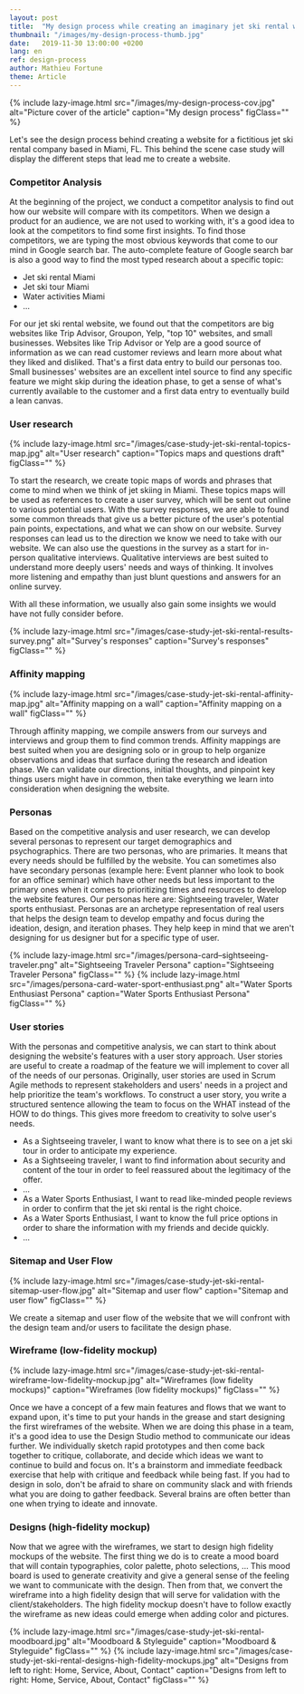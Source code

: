 ```yaml
---
layout: post
title:  "My design process while creating an imaginary jet ski rental website"
thumbnail: "/images/my-design-process-thumb.jpg"
date:   2019-11-30 13:00:00 +0200
lang: en
ref: design-process
author: Mathieu Fortune
theme: Article
---
```


{% include lazy-image.html src="/images/my-design-process-cov.jpg" alt="Picture cover of the article" caption="My design process" figClass="" %}

Let's see the design process behind creating a website for a fictitious jet ski rental company based in Miami, FL. This behind the scene case study will display the different steps that lead me to create a website.

### Competitor Analysis

At the beginning of the project, we conduct a competitor analysis to find out how our website will compare with its competitors. When we design a product for an audience, we are not used to working with, it's a good idea to look at the competitors to find some first insights.
To find those competitors, we are typing the most obvious keywords that come to our mind in Google search bar. The auto-complete feature of Google search bar is also a good way to find the most typed research about a specific topic:

- Jet ski rental Miami
- Jet ski tour Miami
- Water activities Miami
- …

For our jet ski rental website, we found out that the competitors are big websites like Trip Advisor, Groupon, Yelp, "top 10" websites, and small businesses.
Websites like Trip Advisor or Yelp are a good source of information as we can read customer reviews and learn more about what they liked and disliked. That's a first data entry to build our personas too.
Small businesses' websites are an excellent intel source to find any specific feature we might skip during the ideation phase, to get a sense of what's currently available to the customer and a first data entry to eventually build a lean canvas.

### User research

{% include lazy-image.html src="/images/case-study-jet-ski-rental-topics-map.jpg" alt="User research" caption="Topics maps and questions draft" figClass="" %}

To start the research, we create topic maps of words and phrases that come to mind when we think of jet skiing in Miami. These topics maps will be used as references to create a user survey, which will be sent out online to various potential users.
With the survey responses, we are able to found some common threads that give us a better picture of the user's potential pain points, expectations, and what we can show on our website.
Survey responses can lead us to the direction we know we need to take with our website.
We can also use the questions in the survey as a start for in-person qualitative interviews. 
Qualitative interviews are best suited to understand more deeply users' needs and ways of thinking. It involves more listening and empathy than just blunt questions and answers for an online survey.

With all these information, we usually also gain some insights we would have not fully consider before.

{% include lazy-image.html src="/images/case-study-jet-ski-rental-results-survey.png" alt="Survey's responses" caption="Survey's responses" figClass="" %}

### Affinity mapping

{% include lazy-image.html src="/images/case-study-jet-ski-rental-affinity-map.jpg" alt="Affinity mapping on a wall" caption="Affinity mapping on a wall" figClass="" %}

Through affinity mapping, we compile answers from our surveys and interviews and group them to find common trends. 
Affinity mappings are best suited when you are designing solo or in group to help organize observations and ideas that surface during the research and ideation phase.
We can validate our directions, initial thoughts, and pinpoint key things users might have in common, then take everything we learn into consideration when designing the website.

### Personas

Based on the competitive analysis and user research, we can develop several personas to represent our target demographics and psychographics. 
There are two personas, who are primaries. It means that every needs should be fulfilled by the website. You can sometimes also have secondary personas (example here: Event planner who look to book for an office seminar) which have other needs but less important to the primary ones when it comes to prioritizing times and resources to develop the website features. 
Our personas here are: Sightseeing traveler, Water sports enthusiast.
Personas are an archetype representation of real users that helps the design team to develop empathy and focus during the ideation, design, and iteration phases. They help keep in mind that we aren't designing for us designer but for a specific type of user.

{% include lazy-image.html src="/images/persona-card–sightseeing-traveler.png" alt="Sightseeing Traveler Persona" caption="Sightseeing Traveler Persona" figClass="" %}
{% include lazy-image.html src="/images/persona-card-water-sport-enthusiast.png" alt="Water Sports Enthusiast Persona" caption="Water Sports Enthusiast Persona" figClass="" %}


### User stories

With the personas and competitive analysis, we can start to think about designing the website's features with a user story approach.
User stories are useful to create a roadmap of the feature we will implement to cover all of the needs of our personas. Originally, user stories are used in Scrum Agile methods to represent stakeholders and users' needs in a project and help prioritize the team's workflows.
To construct a user story, you write a structured sentence allowing the team to focus on the WHAT instead of the HOW to do things. This gives more freedom to creativity to solve user's needs.

- As a Sightseeing traveler, I want to know what there is to see on a jet ski tour in order to anticipate my experience.
- As a Sightseeing traveler, I want to find information about security and content of the tour in order to feel reassured about the legitimacy of the offer.
- …
- As a Water Sports Enthusiast, I want to read like-minded people reviews in order to confirm that the jet ski rental is the right choice.
- As a Water Sports Enthusiast, I want to know the full price options in order to share the information with my friends and decide quickly.
- …

### Sitemap and User Flow

{% include lazy-image.html src="/images/case-study-jet-ski-rental-sitemap-user-flow.jpg" alt="Sitemap and user flow" caption="Sitemap and user flow" figClass="" %}

We create a sitemap and user flow of the website that we will confront with the design team and/or users to facilitate the design phase.

### Wireframe (low-fidelity mockup)

{% include lazy-image.html src="/images/case-study-jet-ski-rental-wireframe-low-fidelity-mockup.jpg" alt="Wireframes (low fidelity mockups)" caption="Wireframes (low fidelity mockups)" figClass="" %}

Once we have a concept of a few main features and flows that we want to expand upon, it's time to put your hands in the grease and start designing the first wireframes of the website.
When we are doing this phase in a team, it's a good idea to use the Design Studio method to communicate our ideas further. We individually sketch rapid prototypes and then come back together to critique, collaborate, and decide which ideas we want to continue to build and focus on. It's a brainstorm and immediate feedback exercise that help with critique and feedback while being fast. If you had to design in solo, don't be afraid to share on community slack and with friends what you are doing to gather feedback. Several brains are often better than one when trying to ideate and innovate.

### Designs (high-fidelity mockup)

Now that we agree with the wireframes, we start to design high fidelity mockups of the website. The first thing we do is to create a mood board that will contain typographies, color palette, photo selections, … This mood board is used to generate creativity and give a general sense of the feeling we want to communicate with the design. Then from that, we convert the wireframe into a high fidelity design that will serve for validation with the client/stakeholders. The high fidelity mockup doesn't have to follow exactly the wireframe as new ideas could emerge when adding color and pictures.

{% include lazy-image.html src="/images/case-study-jet-ski-rental-moodboard.jpg" alt="Moodboard & Styleguide" caption="Moodboard & Styleguide" figClass="" %}
{% include lazy-image.html src="/images/case-study-jet-ski-rental-designs-high-fidelity-mockups.jpg" alt="Designs from left to right: Home, Service, About, Contact" caption="Designs from left to right: Home, Service, About, Contact" figClass="" %}
